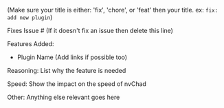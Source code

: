 (Make sure your title is either: 'fix', 'chore', or 'feat' then your title. ex: `fix: add new plugin`)

Fixes Issue # (If it doesn't fix an issue then delete this line)

Features Added:
- Plugin Name (Add links if possible too)

Reasoning:
List why the feature is needed 

Speed:
Show the impact on the speed of nvChad

Other:
Anything else relevant goes here
